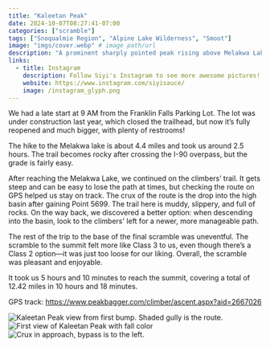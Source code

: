 ```yaml
---
title: "Kaleetan Peak"
date: 2024-10-07T08:27:41-07:00
categories: ["scramble"]
tags: ["Snoqualmie Region", "Alpine Lake Wilderness", "Smoot"]
image: "imgs/cover.webp" # image path/url
description: "A prominent sharply pointed peak rising above Melakwa Lakes"
links:
  - title: Instagram
    description: Follow Siyi's Instagram to see more awesome pictures!
    website: https://www.instagram.com/siyisauce/
    image: /instagram_glyph.png
---
```

We had a late start at 9 AM from the Franklin Falls Parking Lot. The lot was under construction last year, which closed the trailhead, but now it’s fully reopened and much bigger, with plenty of restrooms!

The hike to the Melakwa lake is about 4.4 miles and took us around 2.5 hours. The trail becomes rocky after crossing the I-90 overpass, but the grade is fairly easy.

After reaching the Melakwa Lake, we continued on the climbers’ trail. It gets steep and can be easy to lose the path at times, but checking the route on GPS helped us stay on track. The crux of the route is the drop into the high basin after gaining Point 5699. The trail here is muddy, slippery, and full of rocks. On the way back, we discovered a better option: when descending into the basin, look to the climbers' left for a newer, more manageable path.

The rest of the trip to the base of the final scramble was uneventful. The scramble to the summit felt more like Class 3 to us, even though there’s a Class 2 option—it was just too loose for our liking. Overall, the scramble was pleasant and enjoyable.

It took us 5 hours and 10 minutes to reach the summit, covering a total of 12.42 miles in 10 hours and 18 minutes.

GPS track: https://www.peakbagger.com/climber/ascent.aspx?aid=2667026

![Kaleetan Peak view from first bump. Shaded gully is the route.](imgs/kaleetan_peak.webp) ![First view of Kaleetan Peak with fall color](imgs/first_view.webp) ![Crux in approach, bypass is to the left.](imgs/crux_approach.webp)
